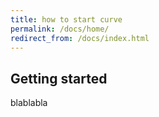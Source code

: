 ```yaml
---
title: how to start curve
permalink: /docs/home/
redirect_from: /docs/index.html
---
```


## Getting started

blablabla
